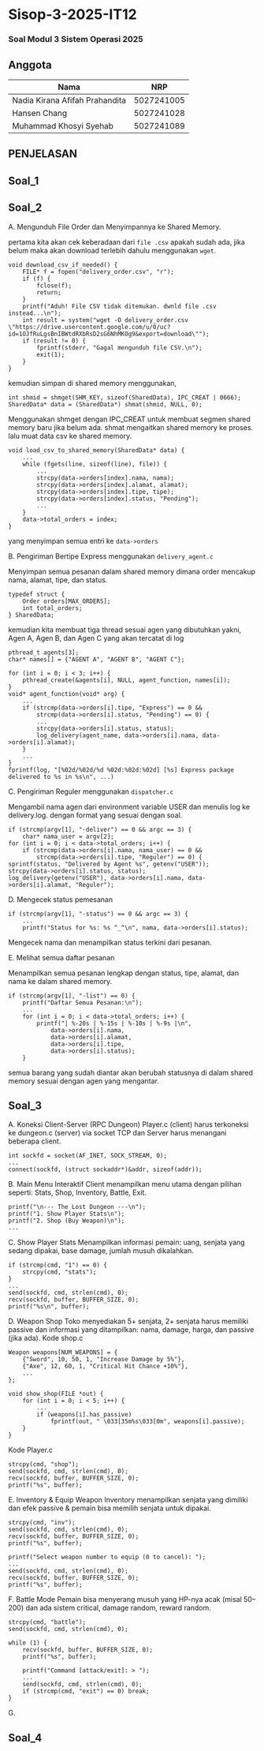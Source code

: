 # Sisop-3-2025-IT12

### Soal Modul 3 Sistem Operasi 2025

## Anggota
| Nama                            | NRP        |
|---------------------------------|------------|
| Nadia Kirana Afifah Prahandita  | 5027241005 |
| Hansen Chang                    | 5027241028 |
| Muhammad Khosyi Syehab          | 5027241089 |

## PENJELASAN

## Soal_1
## Soal_2
A. Mengunduh File Order dan Menyimpannya ke Shared Memory.

pertama kita akan cek keberadaan dari ``file .csv`` apakah sudah ada, jika belum maka akan download terlebih dahulu menggunakan ``wget``.
```
void download_csv_if_needed() {
    FILE* f = fopen("delivery_order.csv", "r");
    if (f) {
        fclose(f);
        return;
    }
    printf("Aduh! File CSV tidak ditemukan. dwnld file .csv instead...\n");
    int result = system("wget -O delivery_order.csv \"https://drive.usercontent.google.com/u/0/uc?id=1OJfRuLgsBnIBWtdRXbRsD2sG6NhMKOg9&export=download\"");
    if (result != 0) {
        fprintf(stderr, "Gagal mengunduh file CSV.\n");
        exit(1);
    }
}
```
kemudian simpan di shared memory menggunakan, 
```
int shmid = shmget(SHM_KEY, sizeof(SharedData), IPC_CREAT | 0666);
SharedData* data = (SharedData*) shmat(shmid, NULL, 0);
```
Menggunakan shmget dengan IPC_CREAT untuk membuat segmen shared memory baru jika belum ada. shmat mengaitkan shared memory ke proses. lalu muat data csv ke shared memory.
```
void load_csv_to_shared_memory(SharedData* data) {
    ...
    while (fgets(line, sizeof(line), file)) {
        ...
        strcpy(data->orders[index].nama, nama);
        strcpy(data->orders[index].alamat, alamat);
        strcpy(data->orders[index].tipe, tipe);
        strcpy(data->orders[index].status, "Pending");
        ...
    }
    data->total_orders = index;
}
```
yang menyimpan semua entri ke ``data->orders``

B. Pengiriman Bertipe Express menggunakan ``delivery_agent.c``

Menyimpan semua pesanan dalam shared memory dimana order mencakup nama, alamat, tipe, dan status.
```
typedef struct {
    Order orders[MAX_ORDERS];
    int total_orders;
} SharedData;

```
kemudian kita membuat tiga thread sesuai agen yang dibutuhkan yakni, Agen A, Agen B, dan Agen C yang akan tercatat di log
```
pthread_t agents[3];
char* names[] = {"AGENT A", "AGENT B", "AGENT C"};

for (int i = 0; i < 3; i++) {
    pthread_create(&agents[i], NULL, agent_function, names[i]);
}
void* agent_function(void* arg) {
    ...
    if (strcmp(data->orders[i].tipe, "Express") == 0 &&
        strcmp(data->orders[i].status, "Pending") == 0) {
        ...
        strcpy(data->orders[i].status, status);
        log_delivery(agent_name, data->orders[i].nama, data->orders[i].alamat);
    }
    ...
}
fprintf(log, "[%02d/%02d/%d %02d:%02d:%02d] [%s] Express package delivered to %s in %s\n", ...)
```

C. Pengiriman Reguler menggunakan ``dispatcher.c``

Mengambil nama agen dari environment variable USER dan menulis log ke delivery.log. dengan format yang sesuai dengan soal.
```
if (strcmp(argv[1], "-deliver") == 0 && argc == 3) {
    char* nama_user = argv[2];
for (int i = 0; i < data->total_orders; i++) {
    if (strcmp(data->orders[i].nama, nama_user) == 0 && 
        strcmp(data->orders[i].tipe, "Reguler") == 0) {
sprintf(status, "Delivered by Agent %s", getenv("USER"));
strcpy(data->orders[i].status, status);
log_delivery(getenv("USER"), data->orders[i].nama, data->orders[i].alamat, "Reguler");
```

D. Mengecek status pemesanan
```
if (strcmp(argv[1], "-status") == 0 && argc == 3) {
    ...
    printf("Status for %s: %s ^_^\n", nama, data->orders[i].status);
```
Mengecek nama dan menampilkan status terkini dari pesanan.

E. Melihat semua daftar pesanan

Menampilkan semua pesanan lengkap dengan status, tipe, alamat, dan nama ke dalam shared memory.
```
if (strcmp(argv[1], "-list") == 0) {
    printf("Daftar Semua Pesanan:\n");
    ...
    for (int i = 0; i < data->total_orders; i++) {
        printf("| %-20s | %-15s | %-10s | %-9s |\n",
            data->orders[i].nama,
            data->orders[i].alamat,
            data->orders[i].tipe,
            data->orders[i].status);
    }
```
semua barang yang sudah diantar akan berubah statusnya di dalam shared memory sesuai dengan agen yang mengantar.
## Soal_3
A. Koneksi Client-Server (RPC Dungeon)
Player.c (client) harus terkoneksi ke dungeon.c (server) via socket TCP dan Server harus menangani beberapa client.
```
int sockfd = socket(AF_INET, SOCK_STREAM, 0);
...
connect(sockfd, (struct sockaddr*)&addr, sizeof(addr));
```
B. Main Menu Interaktif
Client menampilkan menu utama dengan pilihan seperti: Stats, Shop, Inventory, Battle, Exit.
```
printf("\n--- The Lost Dungeon ---\n");
printf("1. Show Player Stats\n");
printf("2. Shop (Buy Weapon)\n");
...
```
C. Show Player Stats
Menampilkan informasi pemain: uang, senjata yang sedang dipakai, base damage, jumlah musuh dikalahkan.
```
if (strcmp(cmd, "1") == 0) {
    strcpy(cmd, "stats");
}
...
send(sockfd, cmd, strlen(cmd), 0);
recv(sockfd, buffer, BUFFER_SIZE, 0);
printf("%s\n", buffer);
```
D. Weapon Shop
Toko menyediakan 5+ senjata, 2+ senjata harus memiliki passive dan informasi yang ditampilkan: nama, damage, harga, dan passive (jika ada).
Kode  shop.c
```
Weapon weapons[NUM_WEAPONS] = {
    {"Sword", 10, 50, 1, "Increase Damage by 5%"},
    {"Axe", 12, 60, 1, "Critical Hit Chance +10%"},
    ...
};

void show_shop(FILE *out) {
    for (int i = 0; i < 5; i++) {
        ...
        if (weapons[i].has_passive)
            fprintf(out, " \033[35m%s\033[0m", weapons[i].passive);
    }
}
```
Kode Player.c
```
strcpy(cmd, "shop");
send(sockfd, cmd, strlen(cmd), 0);
recv(sockfd, buffer, BUFFER_SIZE, 0);
printf("%s", buffer);
```
E. Inventory & Equip Weapon
Inventory menampilkan senjata yang dimiliki dan efek passive & pemain bisa memilih senjata untuk dipakai.
```
strcpy(cmd, "inv");
send(sockfd, cmd, strlen(cmd), 0);
recv(sockfd, buffer, BUFFER_SIZE, 0);
printf("%s", buffer);

printf("Select weapon number to equip (0 to cancel): ");
...
send(sockfd, cmd, strlen(cmd), 0);
recv(sockfd, buffer, BUFFER_SIZE, 0);
printf("%s", buffer);
```
F.  Battle Mode
Pemain bisa menyerang musuh yang HP-nya acak (misal 50–200) dan ada sistem critical, damage random, reward random.
```
strcpy(cmd, "battle");
send(sockfd, cmd, strlen(cmd), 0);

while (1) {
    recv(sockfd, buffer, BUFFER_SIZE, 0);
    printf("%s", buffer);

    printf("Command [attack/exit]: > ");
    ...
    send(sockfd, cmd, strlen(cmd), 0);
    if (strcmp(cmd, "exit") == 0) break;
}
```
G. 
## Soal_4
